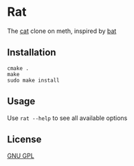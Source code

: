 # Rat

The [cat](https://www.gnu.org/software/coreutils/cat) clone on meth, inspired by [bat](https://github.com/sharkdp/bat)

## Installation

```shell
cmake .
make
sudo make install
```

## Usage

Use `rat --help` to see all available options

## License

[GNU GPL](https://www.gnu.org/licenses/gpl-3.0.en.html)
